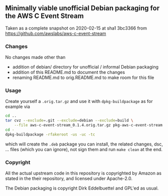 
## Minimally viable unofficial Debian packaging for the AWS C Event Stream

Taken as a complete snapshot on 2020-02-15 at sha1 3bc3366 from
https://github.com/awslabs/aws-c-event-stream

### Changes

No changes made other than

- addition of debian/ directory for unofficial / informal Debian packaging
- addition of this README.md to document the changes
- renaming README.md to orig.README.md to make room for this file

### Usage

Create yourself a `.orig.tar.gz` and use it with `dpkg-buildpackage` as for example via 

```sh
cd ..
tar cvz --exclude=.git --exclude=debian --exclude=build \
	--file aws-c-event-stream_0.1.4.orig.tar.gz pkg-aws-c-event-stream
cd -
dpkg-buildpackage -rfakeroot -us -uc -tc
```

which will create the `.deb` package you can install, the related
changes, dsc, ... files (which you can ignore), not sign them and run
`make clean` at the end.

### Copyright

All the actual upstream code in this repository is copyrighted by
Amazon as stated in the their repository, and licensed under Apache-2.0.

The Debian packaging is copyright Dirk Eddelbuettel and GPL'ed as usual.
